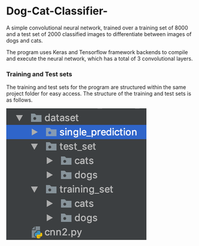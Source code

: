 # Dog-Cat-Classifier-
A simple convolutional neural network, trained over a training set of 8000 and a test set of 2000 classified images 
to differentiate between images of dogs and cats. 

The program uses Keras and Tensorflow framework backends to compile and execute the neural network, which has a total
of 3 convolutional layers. 

### Training and Test sets

The training and test sets for the program are structured within the same project folder for easy access. 
The structure of the training and test sets is as follows.


 ![Project Folder Structure](screenshot.png)
